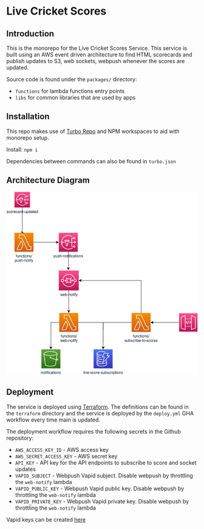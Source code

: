 # Live Cricket Scores

## Introduction

This is the monorepo for the Live Cricket Scores Service. This service is built using an AWS event driven architecture to find HTML scorecards and publish updates to S3, web sockets, webpush whenever the scores are updated.

Source code is found under the `packages/` directory:

- `functions` for lambda functions entry points
- `libs` for common libraries that are used by apps

## Installation

This repo makes use of [Turbo Repo](https://turborepo.org/) and NPM workspaces to aid with monorepo setup.

Install:
`npm i`

Dependencies between commands can also be found in `turbo.json`

## Architecture Diagram

![Architecture](./architecture.drawio.png)

## Deployment

The service is deployed using [Terraform](https://www.terraform.io/). The definitions can be found in the `terraform` directory and the service is deployed by the `deploy.yml` GHA workflow every time main is updated.

The deployment workflow requires the following secrets in the Github repository:

- `AWS_ACCESS_KEY_ID` - AWS access key
- `AWS_SECRET_ACCESS_KEY` - AWS secret key
- `API_KEY` - API key for the API endpoints to subscribe to score and socket updates
- `VAPID_SUBJECT` - Webpush Vapid subject. Disable webpush by throttling the `web-notify` lambda
- `VAPID_PUBLIC_KEY` - Webpush Vapid public key. Disable webpush by throttling the `web-notify` lambda
- `VAPID_PRIVATE_KEY` - Webpush Vapid private key. Disable webpush by throttling the `web-notify` lambda

Vapid keys can be created [here](https://vapidkeys.com)
